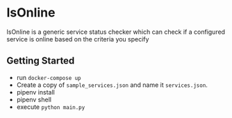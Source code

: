 # IsOnline
IsOnline is a generic service status checker which can check if a configured service is online based on the criteria you specify

## Getting Started
- run `docker-compose up`
- Create a copy of `sample_services.json` and name it `services.json`.
- pipenv install
- pipenv shell
- execute `python main.py`